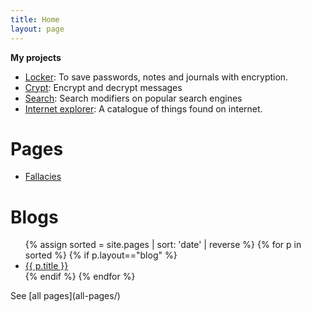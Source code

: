 ```yaml
---
title: Home
layout: page
---
```

**My projects**

- [Locker](/locker/locker.html): To save passwords, notes and journals with encryption.
- [Crypt](crypt): Encrypt and decrypt messages
- [Search](search): Search modifiers on popular search engines
- [Internet explorer](internet-explorer): A catalogue of things found on internet.

# Pages
- [Fallacies](fallacies/)

# Blogs
<ul>
{% assign sorted = site.pages | sort: 'date' | reverse %}
{% for p in sorted %}
{% if p.layout=="blog" %}
<li>
    <a href="{{ p.url}}">{{ p.title }}</a>
</li>
{% endif %}
{% endfor %}
</ul>

<p class="muted">See [all pages](all-pages/)</p>
